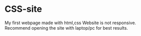 # CSS-site
My first webpage made with html,css
Website is not responsive.
Recommend opening the site with laptop/pc for best results.
